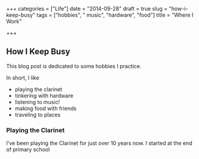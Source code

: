 +++
categories = ["Life"]
date = "2014-09-28"
draft = true
slug = "how-i-keep-busy"
tags = ["hobbies", " music", "hardware", "food"]
title = "Where I Work"

+++
## How I Keep Busy

This blog post is dedicated to some hobbies I practice.

In short, I like

* playing the clarinet
* tinkering with hardware
* listening to music!
* making food with friends
* traveling to places

### Playing the Clarinet

I've been playing the Clarinet for just over 10 years now. I started at the end of primary school